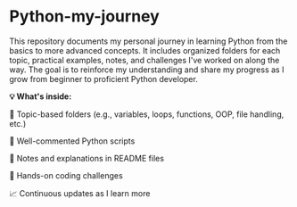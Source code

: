 # Python-my-journey
This repository documents my personal journey in learning Python from the basics to more advanced concepts. It includes organized folders for each topic, practical examples, notes, and challenges I've worked on along the way. The goal is to reinforce my understanding and share my progress as I grow from beginner to proficient Python developer.

**💡 What's inside:**

📂 Topic-based folders (e.g., variables, loops, functions, OOP, file handling, etc.)

📄 Well-commented Python scripts

🧠 Notes and explanations in README files

💪 Hands-on coding challenges

📈 Continuous updates as I learn more
